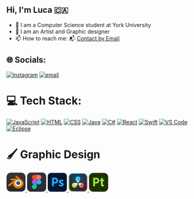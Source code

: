## Hi, I'm Luca 🇨🇦

- 🔭 I am a Computer Science student at York University
- 🎨 I am an Artist and Graphic designer
- 📫 How to reach me: 📬 [Contact by Email](mailto:lucajmazz@gmail.com)

## 🌐 Socials:
[![Instagram](https://img.shields.io/badge/Instagram-%23E4405F.svg?logo=Instagram&logoColor=white)](https://instagram.com/IamLuca.M) [![email](https://img.shields.io/badge/Email-D14836?logo=gmail&logoColor=white)](mailto:lucajmazz@gmail.com) 

# 💻 Tech Stack:
[![JavaScript](https://skillicons.dev/icons?i=js)](https://developer.mozilla.org/en-US/docs/Web/JavaScript)
[![HTML](https://skillicons.dev/icons?i=html)](https://developer.mozilla.org/en-US/docs/Web/HTML)
[![CSS](https://skillicons.dev/icons?i=css)](https://developer.mozilla.org/en-US/docs/Web/CSS)
[![Java](https://skillicons.dev/icons?i=java)](https://www.oracle.com/java/)
[![C#](https://skillicons.dev/icons?i=cs)](https://learn.microsoft.com/en-us/dotnet/csharp/)
[![React](https://skillicons.dev/icons?i=react)](https://reactjs.org/)
[![Swift](https://skillicons.dev/icons?i=swift)](https://developer.apple.com/swift/)
[![VS Code](https://skillicons.dev/icons?i=vscode)](https://code.visualstudio.com/)
[![Eclipse](https://skillicons.dev/icons?i=eclipse)](https://www.eclipse.org/)
<br>
# 🖌️ Graphic Design
<a href="https://www.blender.org/">
  <img src="/assets/blender.png" alt="Blender" width="50" />
</a>
<a href="https://www.figma.com/">
  <img src="/assets/figma.png" alt="Figma" width="50" />
</a>
<a href="https://www.adobe.com/products/photoshop.html">
  <img src="/assets/ps.png" alt="Photoshop" width="50" />
</a>
<a href="https://www.blackmagicdesign.com/ca/products/davinciresolve">
  <img src="/assets/davinci-resolve.png" alt="DaVinci Resolve" width="50" />
</a>
<a href="https://www.substance3d.com/products/substance-painter/">
  <img src="/assets/substance.png" alt="Substance Painter" width="50" />
</a>

